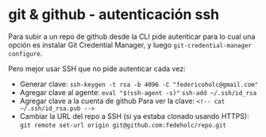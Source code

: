 # git & github - autenticación ssh

Para subir a un repo de github desde la CLI pide autenticar para lo cual una opción es instalar Git Credential Manager, y luego `git-credential-manager configure`.

Pero mejor usar SSH que no pide autenticar cada vez:

- Generar clave: `ssh-keygen -t rsa -b 4096 -C "federicoholc@gmail.com"`
- Agregar clave al agente:
  `eval "$(ssh-agent -s)"`
  `ssh-add ~/.ssh/id_rsa`
- Agregar clave a la cuenta de github
  Para ver la clave: `<!-- cat ~/.ssh/id_rsa.pub -->`
- Cambiar la URL del repo a SSH (si ya estaba clonado usando HTTPS):
  `git remote set-url origin git@github.com:fedeholc/repo.git`
